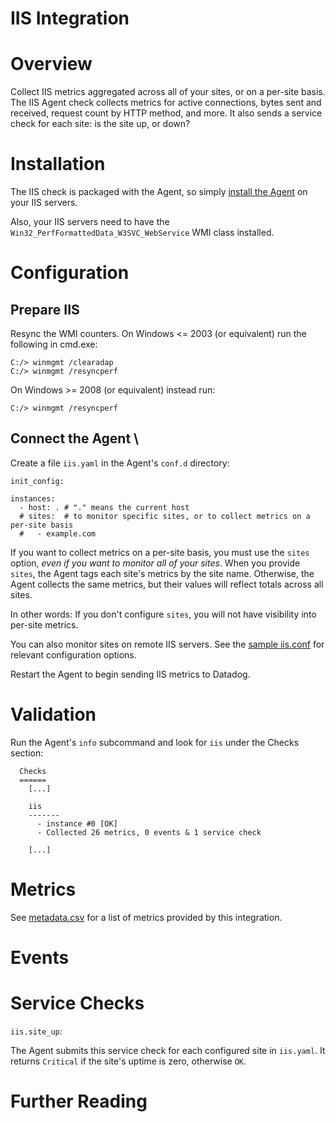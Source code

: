 # IIS Integration

# Overview

Collect IIS metrics aggregated across all of your sites, or on a per-site basis. The IIS Agent check collects metrics for active connections, bytes sent and received, request count by HTTP method, and more. It also sends a service check for each site: is the site up, or down?

# Installation

The IIS check is packaged with the Agent, so simply [install the Agent](https://app.datadoghq.com/account/settings#agent) on your IIS servers.

Also, your IIS servers need to have the `Win32_PerfFormattedData_W3SVC_WebService` WMI class installed. 

# Configuration

## Prepare IIS

Resync the WMI counters. On Windows <= 2003 (or equivalent) run the following in cmd.exe:

```
C:/> winmgmt /clearadap
C:/> winmgmt /resyncperf
```

On Windows >= 2008 (or equivalent) instead run:

```
C:/> winmgmt /resyncperf
```

## Connect the Agent \

Create a file `iis.yaml` in the Agent's `conf.d` directory:

```
init_config:

instances:
  - host: . # "." means the current host
  # sites:  # to monitor specific sites, or to collect metrics on a per-site basis
  #   - example.com
```

If you want to collect metrics on a per-site basis, you must use the `sites` option, *even if you want to monitor all of your sites*. When you provide `sites`, the Agent tags each site's metrics by the site name. Otherwise, the Agent collects the same metrics, but their values will reflect totals across all sites. 

In other words: If you don't configure `sites`, you will not have visibility into per-site metrics.

You can also monitor sites on remote IIS servers. See the [sample iis.conf](https://github.com/DataDog/integrations-core/blob/master/iis/conf.yaml.example) for relevant configuration options.

Restart the Agent to begin sending IIS metrics to Datadog.

# Validation

Run the Agent's `info` subcommand and look for `iis` under the Checks section:

```
  Checks
  ======
    [...]

    iis
    -------
      - instance #0 [OK]
      - Collected 26 metrics, 0 events & 1 service check

    [...]
```

# Metrics

See [metadata.csv](https://github.com/DataDog/integrations-core/blob/master/iis/metadata.csv) for a list of metrics provided by this integration.

# Events

# Service Checks

`iis.site_up`:

The Agent submits this service check for each configured site in `iis.yaml`. It returns `Critical` if the site's uptime is zero, otherwise `OK`.

# Further Reading
